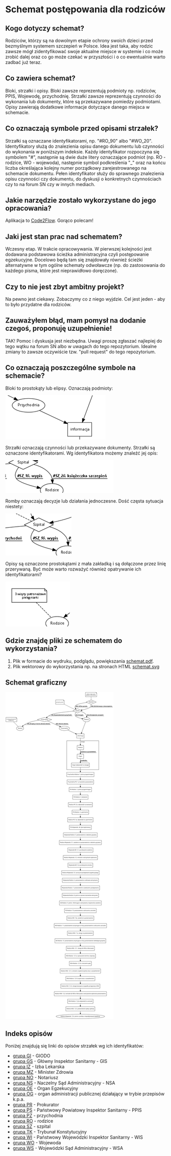 # Schemat postępowania dla rodziców

## Kogo dotyczy schemat?
Rodziców, którzy są na dowolnym etapie ochrony swoich dzieci przed bezmyślnym systemem szczepień w Polsce. Idea jest taka, aby rodzic zawsze mógł zidentyfikować swoje aktualne miejsce w systemie i co może zrobić dalej oraz co go może czekać w przyszłości i o co ewentualnie warto zadbać już teraz.

## Co zawiera schemat?
Bloki, strzałki i opisy. Bloki zawsze reprezentują podmioty np. rodziców, PPIS, Wojewodę, przychodnię. Strzałki zawsze reprezentują czynności do wykonania lub dokumenty, które są przekazywane pomiedzy podmiotami. Opisy zawierają dodatkowe informacje dotyczące danego miejsca w schemacie.

## Co oznaczają symbole przed opisami strzałek?
Strzałki są oznaczane identyfikatorami, np. "#RO_90" albo "#WO_20". Identyfikatory służą do znalezienia opisu danego dokumentu lub czynności do wykonania w poniższym indeksie. Każdy identyfikator rozpoczyna się symbolem "#", następnie są dwie duże litery oznaczające podmiot (np. RO - rodzice, WO - wojewoda), następnie symbol podkreślenia "_" oraz na końcu liczba określająca kolejny numer porządkowy zarejestrowanego na schemacie dokumentu. Pełen identyfikator służy do sprawnego znalezienia opisu czynności czy dokumentu, do dyskusji o konkretnych czynnościach czy to na forum SN czy w innych mediach.

## Jakie narzędzie zostało wykorzystane do jego opracowania?
Aplikacja to [Code2Flow](https://code2flow.com/app). Gorąco polecam!

## Jaki jest stan prac nad schematem?
Wczesny etap. W trakcie opracowywania. W pierwszej kolejności jest dodawana podstawowa ścieżka administracyjna czyli postępowanie egzekucyjne. Docelowo będą tam się znajdowały również ścieżki alternatywne w tym ogólne schematy odwoławcze (np. do zastosowania do każdego pisma, które jest nieprawidłowo doręczone).

## Czy to nie jest zbyt ambitny projekt?
Na pewno jest ciekawy. Zobaczymy co z niego wyjdzie. Cel jest jeden - aby to było przydatne dla rodziców.

## Zauważyłem błąd, mam pomysł na dodanie czegoś, proponuję uzupełnienie!
TAK! Pomoc i dyskusja jest niezbędna. Uwagi proszę zgłaszać najlepiej do tego wątku na forum SN albo w uwagach do tego repozytorium. Idealne zmiany to zawsze oczywiście tzw. "pull request" do tego repozytorium.

## Co oznaczają poszczególne symbole na schemacie?

Bloki to prostokąty lub elipsy. Oznaczają podmioty:

![Obrazek](bloki.png)

Strzałki oznaczają czynności lub przekazywane dokumenty. Strzałki są oznaczone identyfikatorami. Wg identyfikatora możemy znaleźć jej opis:

![Obrazek](strzalki.png)

Romby oznaczają decyzje lub działania jednoczesne. Dość częsta sytuacja niestety:

![Obrazek](decyzje.png)

Opisy są oznaczone prostokątami z mała zakładką i są dołączone przez linię przerywaną. Być może warto rozważyć również opatrywanie ich identyfikatorami?

![Obrazek](opisy.png)

## Gdzie znajdę pliki ze schematem do wykorzystania?
1. Plik w formacie do wydruku, podglądu, powiększania [schemat.pdf](schemat.pdf).
2. Plik wektorowy do wykorzystania np. na stronach HTML [schemat.svg](schemat.svg)

## Schemat graficzny

![Obrazek](schemat.svg)

## Indeks opisów

Poniżej znajdują się linki do opisów strzałek wg ich identyfikatów:

- [grupa GI](grupa_GI.md) - GIODO
- [grupa GS](grupa_GS.md) - Główny Inspektor Sanitarny - GIS
- [grupa IZ](grupa_IZ.md) - Izba Lekarska
- [grupa MZ](grupa_MZ.md) - Minister Zdrowia
- [grupa NO](grupa_NO.md) - Notariusz
- [grupa NS](grupa_NS.md) - Naczelny Sąd Administracyjny - NSA
- [grupa OE](grupa_OE.md) - Organ Egzekucyjny
- [grupa OG](grupa_OG.md) - organ administracji publicznej działający w trybie przepisów k.p.a.
- [grupa PR](grupa_PR.md) - Prokurator
- [grupa PS](grupa_PS.md) - Państwowy Powiatowy Inspektor Sanitarny - PPIS
- [grupa PZ](grupa_PZ.md) - przychodnia
- [grupa RO](grupa_RO.md) - rodzice
- [grupa SZ](grupa_SZ.md) - szpital
- [grupa TK](grupa_TK.md) - Trybunał Konstytucyjny
- [grupa WI](grupa_WI.md) - Państwowy Wojewódzki Inspektor Sanitarny - WIS
- [grupa WO](grupa_WO.md) - Wojewoda
- [grupa WS](grupa_WS.md) - Wojewódzki Sąd Administracyjny - WSA
